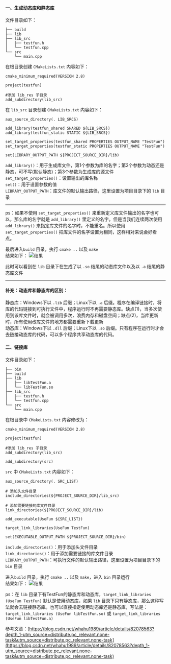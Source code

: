 #### 一、生成动态库和静态库
文件目录如下：
```
├── build
├── lib
├── lib_src
│   ├── testfun.h
│   └── testfun.cpp
└── src
    └── main.cpp
```
在根目录创建 `CMakeLists.txt` 内容如下：
```
cmake_minimum_required(VERSION 2.8)

project(testfun)

#添加 lib_res 子目录
add_subdirectory(lib_src)
```
在 `lib_src` 目录创建 `CMakeLists.txt` 内容如下：
```
aux_source_directory(. LIB_SRCS)

add_library(testfun_shared SHARED ${LIB_SRCS})
add_library(testfun_static STATIC ${LIB_SRCS})

set_target_properties(testfun_shared PROPERTIES OUTPUT_NAME "TestFun")
set_target_properties(testfun_static PROPERTIES OUTPUT_NAME "TestFun")

set(LIBRARY_OUTPUT_PATH ${PROJECT_SOURCE_DIR}/lib)
```
`add_library()`：用于生成库文件，第1个参数为库的名字；第2个参数为动态还是静态，可不写(默认静态)；第3个参数为生成库的源文件  
`set_target_properties()`：设置输出的库名称  
`set()`：用于设置参数的值  
`LIBRARY_OUTPUT_PATH`：库文件的默认输出路径，这里设置为项目目录下的 `lib` 目录  
***
ps：如果不使用 `set_target_properties()` 来重新定义库文件输出的名字也可以，那么库的名字就是 `add_library()` 里定义的名字。但是当我们连续两次使用 `add_library()` 来指定库文件的名字时，不能重名。所以使用 `set_target_properties()` 把库文件的名字设置为相同，这样相对来说会好看点。

最后进入`build` 目录，执行 `cmake ..` 以及 `make`  
结果如下：
![结果](https://upload-images.jianshu.io/upload_images/22192996-74525553ec8459e8.png?imageMogr2/auto-orient/strip%7CimageView2/2/w/1240)

此时可以看到在 `lib` 目录下在生成了以 `.so` 结尾的动态库文件以及以 `.a` 结尾的静态库文件
***
#### 补充：动态库和静态库的区别：
静态库：Windows下以 `.lib` 后缀；Linux下以 `.a` 后缀。程序在编译链接时，将库的代码链接到可执行文件中，程序运行时不再需要静态库。缺点(1)，当多次使用到该库文件时，就会被调用多次，浪费内存和磁盘空间；缺点(2)，当库更新时，所有使用改库文件的地方都需要重新下载更新  
动态库：Windows下以 `.dll` 后缀；Linux下以 `.so` 后缀。只有程序在运行时才会去链接动态库的代码，可以多个程序共享动态库的代码。

#### 二、链接库
文件目录如下：
```
├── bin
├── build
├── lib
│   ├── libTestFun.a
│   └── libTestFun.so
├── lib_src
│   ├── testfun.h
│   └── testfun.cpp
└── src
    └── main.cpp
```
在根目录中 `CMakeLists.txt` 内容修改为：
```
cmake_minimum_required(VERSION 2.8)

project(testfun)

#添加 lib_res 子目录
add_subdirectory(lib_src)

add_subdirectory(src)
```
`src` 中 `CMakeLists.txt` 内容如下：
```
aux_source_directory(. SRC_LIST)

# 添加头文件目录
include_directories(${PROJECT_SOURCE_DIR}/lib_src)

# 添加需要链接的库文件目录
link_directories(${PROJECT_SOURCE_DIR}/lib)

add_executable(UseFun ${SRC_LIST})

target_link_libraries(UseFun TestFun)

set(EXECUTABLE_OUTPUT_PATH ${PROJECT_SOURCE_DIR}/bin)
```
`include_directories()`：用于添加头文件目录  
`link_directories()`：用于添加需要链接的库文件目录  
`LIBRARY_OUTPUT_PATH`：可执行文件的默认输出路径，这里设置为项目目录下的 `bin` 目录  

进入`build` 目录，执行 `cmake ..` 以及 `make`，进入 `bin` 目录运行  
结果如下：
![结果](https://upload-images.jianshu.io/upload_images/22192996-4565cb2833e6f974.png?imageMogr2/auto-orient/strip%7CimageView2/2/w/1240)

ps：在 `lib` 目录下有TestFun的静态库和动态库，`target_link_libraries (UseFun TestFun)` 默认是使用动态库，如果 `lib` 目录下只有静态库，那么这种写法就会去链接静态库。也可以直接指定使用动态库还是静态库，写法是：`target_link_libraries (UseFun libTestFun.so)` 或 
 `target_link_libraries (UseFun libTestFun.a)`

参考文章：[https://blog.csdn.net/whahu1989/article/details/82078563?depth_1-utm_source=distribute.pc_relevant.none-task&utm_source=distribute.pc_relevant.none-task](https://blog.csdn.net/whahu1989/article/details/82078563?depth_1-utm_source=distribute.pc_relevant.none-task&utm_source=distribute.pc_relevant.none-task)
